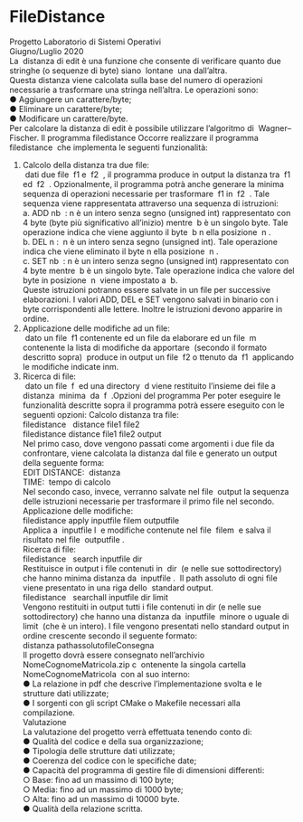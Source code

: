 # FileDistance<br>
Progetto Laboratorio di Sistemi Operativi<br>
Giugno/Luglio 2020<br>
La ​ distanza di edit è una funzione che consente di verificare quanto due stringhe (o
sequenze di byte) siano ​ lontane ​ una dall’altra.<br>
Questa distanza viene calcolata sulla base del numero di operazioni necessarie a trasformare una stringa nell’altra. Le operazioni sono:<br>
● Aggiungere un carattere/byte;<br>
● Eliminare un carattere/byte;<br>
● Modificare un carattere/byte.<br>
Per calcolare la distanza di edit è possibile utilizzare l’algoritmo di ​ Wagner–Fischer.
Il programma ​ filedistance
Occorre realizzare il programma ​ filedistance ​ che implementa le seguenti funzionalità:<br>
1. Calcolo della distanza tra due file:<br> 
​ dati due file ​ f1 e ​ f2 ​ , il programma produce in
output la distanza tra ​ f1 ed ​ f2 ​ . Opzionalmente, il programma potrà anche generare la
minima sequenza di operazioni necessarie per trasformare ​ f1 in ​ f2 ​ . Tale sequenza
viene rappresentata attraverso una sequenza di istruzioni:<br>
a. ADD​ nb ​ : n è un intero senza segno (unsigned int) rappresentato con 4 byte
(byte più significativo all’inizio) mentre ​ b è un singolo byte. Tale operazione
indica che viene aggiunto il byte ​ b n
ella posizione ​ n ​ .<br>
b. DEL​ n : ​ n è un intero senza segno (unsigned int). Tale operazione indica che
viene eliminato il byte​ n
ella posizione ​ n . ​<br>
c. SET​ nb ​ : n è un intero senza segno (unsigned int) rappresentato con 4 byte
mentre ​ b è un singolo byte. Tale operazione indica che valore del byte in
posizione ​ n ​ viene impostato a ​ b.<br>
Queste istruzioni potranno essere salvate in un file per successive elaborazioni. I
valori ADD, DEL e SET vengono salvati in binario con i byte corrispondenti alle
lettere. Inoltre le istruzioni devono apparire in ordine.<br>
2. Applicazione delle modifiche ad un file:<br>
​ dato un file ​ f1 contenente ed un file da
elaborare ed un file ​ m contenente la lista di ​ modifiche da apportare ​ (secondo il
formato descritto sopra) ​ produce in output un file ​ f2 o
ttenuto da ​ f1 ​ applicando le
modifiche indicate in ​ m.<br>
3. Ricerca di file:<br>
​ dato un file ​ f ​ ed una directory ​ d viene restituito l’insieme dei file a
distanza ​ minima ​ da ​ f ​ .Opzioni del programma
Per poter eseguire le funzionalità descritte sopra il programma potrà essere eseguito con le
seguenti opzioni:
Calcolo distanza tra file:<br>
filedistance ​ ​ distance file1 file2<br>
filedistance distance file1 file2 output<br>
Nel primo caso, dove vengono passati come argomenti i due file da confrontare, viene
calcolata la distanza dal file e generato un output della seguente forma:<br>
EDIT DISTANCE: ​ distanza<br>
TIME: ​ tempo di calcolo<br>
Nel secondo caso, invece, verranno salvate nel file ​ output la sequenza delle istruzioni
necessarie per trasformare il primo file nel secondo.<br>
Applicazione delle modifiche:<br>
filedistance apply inputfile filem outputfile<br>
Applica a ​ inputfile l ​ e modifiche contenute nel file ​ filem ​ e salva il risultato nel file ​ outputfile ​ .<br>
Ricerca di file:<br>
filedistance ​ ​ search inputfile dir<br>
Restituisce in output i file contenuti in ​ dir ​ (e nelle sue sottodirectory) che hanno minima
distanza da ​ inputfile . ​ Il path assoluto di ogni file viene presentato in una riga dello ​ standard
output.<br>
filedistance ​ ​ searchall inputfile dir limit<br>
Vengono restituiti in output tutti i file contenuti in dir (e nelle sue sottodirectory) che hanno
una distanza da ​ inputfile ​ minore o uguale di ​ limit ​ (che è un intero). I file vengono presentati
nello standard output in ordine crescente secondo il seguente formato:<br>
distanza pathassolutofileConsegna<br>
Il progetto dovrà essere consegnato nell’archivio ​ NomeCognomeMatricola.zip c ​ ontenente la
singola cartella ​ NomeCognomeMatricola ​ con al suo interno:<br>
● La relazione in pdf che descrive l’implementazione svolta e le strutture dati utilizzate;<br>
● I sorgenti con gli script CMake o Makefile necessari alla compilazione.<br>
Valutazione<br>
La valutazione del progetto verrà effettuata tenendo conto di:<br>
● Qualità del codice e della sua organizzazione;<br>
● Tipologia delle strutture dati utilizzate;<br>
● Coerenza del codice con le specifiche date;<br>
● Capacità del programma di gestire file di dimensioni differenti:<br>
○ Base: fino ad un massimo di 100 byte;<br>
○ Media: fino ad un massimo di 1000 byte;<br>
○ Alta: fino ad un massimo di 10000 byte.<br>
● Qualità della relazione scritta.
